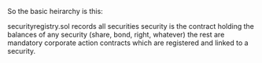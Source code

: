 So the basic heirarchy is this:

securityregistry.sol records all securities
security is the contract holding the balances of any security (share, bond, right, whatever)
the rest are mandatory corporate action contracts which are registered and linked to a security. 